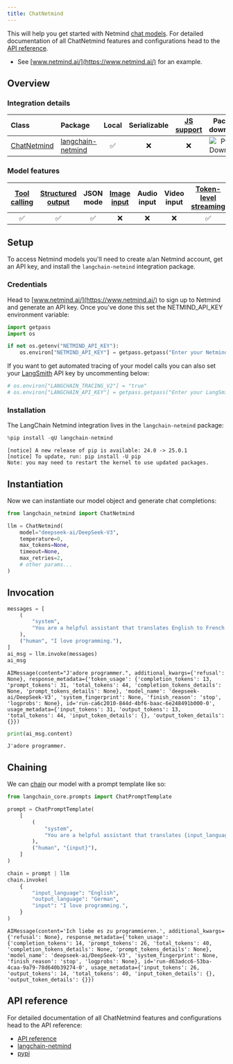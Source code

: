 ```yaml
---
title: ChatNetmind
---
```


This will help you get started with Netmind [chat models](https://www.netmind.ai/). For detailed documentation of all ChatNetmind features and configurations head to the [API reference](https://github.com/protagolabs/langchain-netmind).

- See [www.netmind.ai/](https://www.netmind.ai/) for an example.

## Overview

### Integration details

| Class                                                                                        | Package | Local | Serializable | [JS support](https://js.langchain.com/docs/integrations/chat/) | Package downloads | Package latest |
|:---------------------------------------------------------------------------------------------| :--- |:-----:|:------------:|:--------------------------------------------------------------:| :---: | :---: |
| [ChatNetmind](https://python.langchain.com/api_reference/) | [langchain-netmind](https://python.langchain.com/api_reference/) |   ✅   |      ❌       |                               ❌                                | ![PyPI - Downloads](https://img.shields.io/pypi/dm/langchain-netmind?style=flat-square&label=%20) | ![PyPI - Version](https://img.shields.io/pypi/v/langchain-netmind?style=flat-square&label=%20) |

### Model features

| [Tool calling](../../how_to/tool_calling.ipynb) | [Structured output](../../how_to/structured_output.ipynb) | JSON mode | [Image input](../../how_to/multimodal_inputs.ipynb) | Audio input | Video input | [Token-level streaming](../../how_to/chat_streaming.ipynb) | Native async | [Token usage](../../how_to/chat_token_usage_tracking.ipynb) | [Logprobs](../../how_to/logprobs.ipynb) |
|:-----------------------------------------------:|:---------------------------------------------------------:|:---------:|:---------------------------------------------------:|:-----------:|:-----------:|:----------------------------------------------------------:|:------------:|:-----------------------------------------------------------:|:---------------------------------------:|
|                        ✅                        |                             ✅                             |     ✅     |                          ❌                          |      ❌      |      ❌      |                             ✅                              |      ✅       |                              ✅                              |                    ✅                    |

## Setup

To access Netmind models you'll need to create a/an Netmind account, get an API key, and install the `langchain-netmind` integration package.

### Credentials

Head to [www.netmind.ai/](https://www.netmind.ai/) to sign up to Netmind and generate an API key. Once you've done this set the NETMIND_API_KEY environment variable:

```python
import getpass
import os

if not os.getenv("NETMIND_API_KEY"):
    os.environ["NETMIND_API_KEY"] = getpass.getpass("Enter your Netmind API key: ")
```

If you want to get automated tracing of your model calls you can also set your [LangSmith](https://docs.smith.langchain.com/) API key by uncommenting below:

```python
# os.environ["LANGCHAIN_TRACING_V2"] = "true"
# os.environ["LANGCHAIN_API_KEY"] = getpass.getpass("Enter your LangSmith API key: ")
```

### Installation

The LangChain Netmind integration lives in the `langchain-netmind` package:

```python
%pip install -qU langchain-netmind
```

```output
[notice] A new release of pip is available: 24.0 -> 25.0.1
[notice] To update, run: pip install -U pip
Note: you may need to restart the kernel to use updated packages.
```

## Instantiation

Now we can instantiate our model object and generate chat completions:

```python
from langchain_netmind import ChatNetmind

llm = ChatNetmind(
    model="deepseek-ai/DeepSeek-V3",
    temperature=0,
    max_tokens=None,
    timeout=None,
    max_retries=2,
    # other params...
)
```

## Invocation

```python
messages = [
    (
        "system",
        "You are a helpful assistant that translates English to French. Translate the user sentence.",
    ),
    ("human", "I love programming."),
]
ai_msg = llm.invoke(messages)
ai_msg
```

```output
AIMessage(content="J'adore programmer.", additional_kwargs={'refusal': None}, response_metadata={'token_usage': {'completion_tokens': 13, 'prompt_tokens': 31, 'total_tokens': 44, 'completion_tokens_details': None, 'prompt_tokens_details': None}, 'model_name': 'deepseek-ai/DeepSeek-V3', 'system_fingerprint': None, 'finish_reason': 'stop', 'logprobs': None}, id='run-ca6c2010-844d-4bf6-baac-6e248491b000-0', usage_metadata={'input_tokens': 31, 'output_tokens': 13, 'total_tokens': 44, 'input_token_details': {}, 'output_token_details': {}})
```

```python
print(ai_msg.content)
```

```output
J'adore programmer.
```

## Chaining

We can [chain](/oss/how-to/sequence/) our model with a prompt template like so:

```python
from langchain_core.prompts import ChatPromptTemplate

prompt = ChatPromptTemplate(
    [
        (
            "system",
            "You are a helpful assistant that translates {input_language} to {output_language}.",
        ),
        ("human", "{input}"),
    ]
)

chain = prompt | llm
chain.invoke(
    {
        "input_language": "English",
        "output_language": "German",
        "input": "I love programming.",
    }
)
```

```output
AIMessage(content='Ich liebe es zu programmieren.', additional_kwargs={'refusal': None}, response_metadata={'token_usage': {'completion_tokens': 14, 'prompt_tokens': 26, 'total_tokens': 40, 'completion_tokens_details': None, 'prompt_tokens_details': None}, 'model_name': 'deepseek-ai/DeepSeek-V3', 'system_fingerprint': None, 'finish_reason': 'stop', 'logprobs': None}, id='run-d63adcc6-53ba-4caa-9a79-78d640b39274-0', usage_metadata={'input_tokens': 26, 'output_tokens': 14, 'total_tokens': 40, 'input_token_details': {}, 'output_token_details': {}})
```

## API reference

For detailed documentation of all ChatNetmind features and configurations head to the API reference:
- [API reference](https://python.langchain.com/api_reference/)
- [langchain-netmind](https://github.com/protagolabs/langchain-netmind)
- [pypi](https://pypi.org/project/langchain-netmind/)

```python

```
